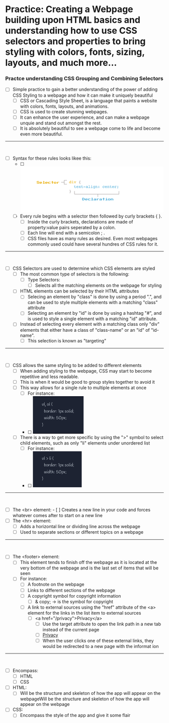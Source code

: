 # Practice: Creating a Webpage building upon HTML basics and understanding how to use CSS selectors and properties to bring styling with colors, fonts, sizing, layouts, and much more...

### Practce understanding CSS Grouping and Combining Selectors

-   [ ] Simple practice to gain a better understanding of the power of adding CSS Styling to a webpage and how it can make it uniquely beautiful
    -   [ ] CSS or Cascading Style Sheet, is a language that paints a website with colors, fonts, layouts, and animations.
    -   [ ] CSS is used to create stunning webpages.
    -   [ ] It can enhance the user experience, and can make a webpage unquie and stand out amongst the rest.
    -   [ ] It is absolutely beautiful to see a webpage come to life and become even more beautiful.
<hr>
<br>

-   [ ] Syntax for these rules looks likee this:
    -   [ ] <img src="img/d-rule-syntax-diagram.png" width="650" alt="How the Syntax rules looks for CSS">
    -   [ ] Every rule begins with a selector then followed by curly brackets { }.
        -   [ ] Inside the curly brackets, declarations are made of property:value pairs seperated by a colon.
        -   [ ] Each line will end with a semicolon ; .
        -   [ ] CSS files have as many rules as desired. Even most webpages commonly used could have several hundres of CSS rules for it.
<hr>
<br>

-   [ ] CSS Selectors are used to determine which CSS elements are styled
    -   [ ] The most common type of selectors is the following:
        -   [ ] Type Selectors:
            -   [ ] Selects all the matching elements on the webpage for styling
    -   [ ] HTML elements can be selected by their HTML attributes
        -   [ ] Selecing an element by "class" is done by using a period ".", and can be used to style multiple elements with a matching "class" attribute
        -   [ ] Selecting an element by "id" is done by using a hashtag "#", and is used to style a single element with a matching "id" attribute.

    -   [ ] Instead of selecting every element with a matching class only "div" elements that either have a class of "class-name" or an "id" of "id-name".
        -   [ ] This selection is known as "targeting"
<hr>
<br>

-   [ ] CSS allows the same styling to be added to different elements
    -   [ ] When adding styling to the webpage, CSS may start to become repetitive and less readable.
    -   [ ] This is when it would be good to group styles together to avoid it
    -   [ ] This way allows for a single rule to multiple elements at once
        -   [ ] For instance:
        -   [ ] <img src="img/b-grouping.png" alt="An example of how to group elements to avoid repetative styling">
    -   [ ] There is a way to get more specific by using the ">" symbol to select child elements, such as only "li" elements under unordered list
        -   [ ] For instance:
        -   [ ] <img src="img/c-combining.png">
<hr>
<br>

-   [ ] The &lt;br&gt; element:
           -  [ ] Creates a new line in your code and forces whatever comes after to start on a new line
-   [ ] The &lt;hr&gt; element:
    -   [ ]  Adds a horizontal line or dividing line across the webpage
    -   [ ] Used to separate sections or different topics on a webpage
<hr>
<br>

-   [ ]  The &lt;footer&gt; element:
    -   [ ]  This element tends to finish off the webpage as it is located at the very bottom of the webpage and is the last set of items that will be seen
    -   [ ] For instance:
        -   [ ] A footnote on the webpage
        -   [ ] Links to different sections of the webpage
        -   [ ] A copyright symbol for copyright information
            -   [ ] & copy; -> is the symbol for copyright
        -   [ ] A link to external sources using the "href" attribute of the &lt;a&gt; element for the links in the list item to external sources
            -   [ ] &lt;a href="/privacy"&gt;Privacy&lt;/a&gt;
                -   [ ] Use the target attribute to open the link path in a new tab instead of the current page
                -   [ ] <a href="/privacy" target="_blank">Privacy</a>
                -   [ ] When the user clicks one of these external links, they would be redirected to a new page with the informat ion

<hr>
<br>

-   [ ] Encompass:
    -   [ ] HTML
    -   [ ] CSS
-   [ ] HTML:
    -   [ ] Will be the structure and skeleton of how the app will appear on the webpageWill be the structure and skeleton of how the app will appear on the webpage
-   [ ] CSS:
    -   [ ] Encompass the style of the app and give it some flair
